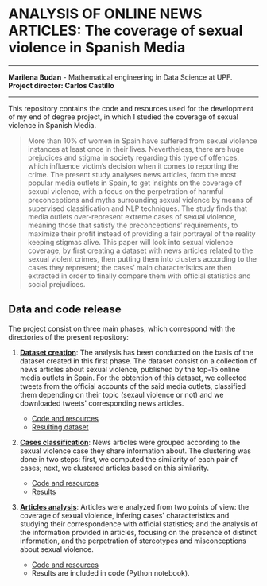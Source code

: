 # ANALYSIS OF ONLINE NEWS ARTICLES: The coverage of sexual violence in Spanish Media

---

**Marilena Budan** - Mathematical engineering in Data Science at UPF. <br>
**Project director: Carlos Castillo**

---

This repository contains the code and resources used for the development of my end of degree project, in which I studied the coverage of sexual violence in Spanish Media.

>More than 10% of women in Spain have suffered from sexual violence instances at least once in their lives. Nevertheless, there are huge prejudices and stigma in society regarding this type of offences, which influence victim’s decision when it comes to reporting the crime. The present study analyses news articles, from the most popular media outlets in Spain, to get insights on the coverage of sexual violence, with a focus on the perpetration of harmful preconceptions and myths surrounding sexual violence by means of supervised classification and NLP techniques. The study finds that media outlets over-represent extreme cases of sexual violence, meaning those that satisfy the preconceptions’ requirements, to maximize their profit instead of providing a fair portrayal of the reality keeping stigmas alive. This paper will look into sexual violence coverage, by first creating a dataset with news articles related to the sexual violent crimes, then putting them into clusters according to the cases they represent; the cases’ main characteristics are then extracted in order to finally compare them with official statistics and social prejudices.

## Data and code release
The project consist on three main phases, which correspond with the directories of the present repository: 
1. **[Dataset creation](https://github.com/marilenabudan/spanish_media_coverage_sexual_violence/tree/main/dataset_creation)**: The analysis has been conducted on the basis of the dataset created in this first phase. The dataset consist on a collection of news articles about sexual violence, published by the top-15 online media outlets in Spain. For the obtention of this dataset, we collected tweets from the official accounts of the said media outlets, classified them depending on their topic (sexaul violence or not) and we downloaded tweets' corresponding news articles.<br>
   * [Code and resources](https://github.com/marilenabudan/spanish_media_coverage_sexual_violence/tree/main/dataset_creation) 
   * [Resulting dataset](https://github.com/marilenabudan/spanish_media_coverage_sexual_violence/tree/main/data)


2. **[Cases classification](https://github.com/marilenabudan/spanish_media_coverage_sexual_violence/tree/main/cases_classification)**: News articles were grouped according to the sexual violence case they share information about. The clustering was done in two steps: first, we computed the similarity of each pair of cases; next, we clustered articles based on this similarity. 
   * [Code and resources](https://github.com/marilenabudan/spanish_media_coverage_sexual_violence/tree/main/cases_classification)
   * [Results](https://github.com/marilenabudan/spanish_media_coverage_sexual_violence/tree/main/data)


3. **[Articles analysis](https://github.com/marilenabudan/spanish_media_coverage_sexual_violence/tree/main/articles_analysis)**: Articles were analyzed from two points of view: the coverage of sexual violence, infering cases' characteristics and studying their correspondence with official statistics; and the analysis of the information provided in articles, focusing on the presence of distinct information, and the perpetration of stereotypes and misconceptions about sexual violence.
   * [Code and resources](https://github.com/marilenabudan/spanish_media_coverage_sexual_violence/tree/main/articles_analysis)
   * Results are included in code (Python notebook). 
   




